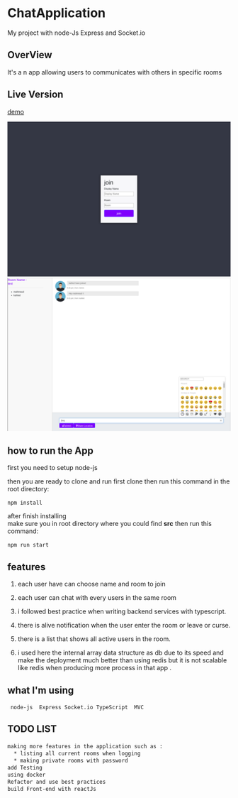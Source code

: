 # ChatApplication

My project with node-Js Express and Socket.io

## OverView

It's a n app allowing users to communicates with others in specific rooms

## Live Version

[demo](https://chat-app-mahmoudzeyada.herokuapp.com/)

![Alt text](./login.png?raw=true "LOGIN")
![Alt text](./chat.png?raw=true "Chat")

## how to run the App

first you need to setup node-js

then you are ready to clone and run
first clone then run this command in the root directory:

    npm install

after finish installing  
make sure you in root directory where you could find **src** then run this command:

    npm run start

## features

1. each user have can choose name and room to join

2. each user can chat with every users in the same room

3. i followed best practice when writing backend services with typescript.

4. there is alive notification when the user enter the room or leave or curse.

5. there is a list that shows all active users in the room.

6. i used here the internal array data structure as db due to its speed and make the
   deployment much better than using redis but it is not scalable like redis when producing more process
   in that app .

## what I'm using

     node-js  Express Socket.io TypeScript  MVC

## TODO LIST

    making more features in the application such as :
      * listing all current rooms when logging
      * making private rooms with password
    add Testing
    using docker
    Refactor and use best practices
    build Front-end with reactJs
